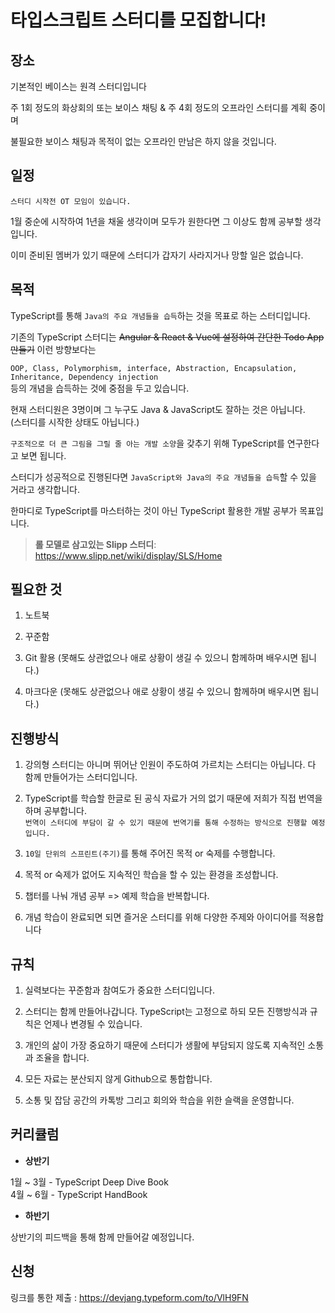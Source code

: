 # 타입스크립트 스터디를 모집합니다!

## 장소

기본적인 베이스는 원격 스터디입니다

주 1회 정도의 화상회의 또는 보이스 채팅 & 주 4회 정도의 오프라인 스터디를 계획 중이며

불필요한 보이스 채팅과 목적이 없는 오프라인 만남은 하지 않을 것입니다.

## 일정

`스터디 시작전 OT 모임이 있습니다.`

1월 중순에 시작하여 1년을 채울 생각이며 모두가 원한다면 그 이상도 함께 공부할 생각입니다.

이미 준비된 멤버가 있기 때문에 스터디가 갑자기 사라지거나 망할 일은 없습니다.

## 목적

TypeScript를 통해 `Java의 주요 개념들을 습득`하는 것을 목표로 하는 스터디입니다.

기존의 TypeScript 스터디는 ~~Angular & React & Vue에 설정하여 간단한 Todo App 만들기~~ 이런 방향보다는

`OOP, Class, Polymorphism, interface, Abstraction, Encapsulation, Inheritance, Dependency injection`  
등의 개념을 습득하는 것에 중점을 두고 있습니다.

현재 스터디원은 3명이며 그 누구도 Java & JavaScript도 잘하는 것은 아닙니다.  
(스터디를 시작한 상태도 아닙니다.)

`구조적으로 더 큰 그림을 그릴 줄 아는 개발 소양`을 갖추기 위해 TypeScript를 연구한다고 보면 됩니다.

스터디가 성공적으로 진행된다면 `JavaScript와 Java의 주요 개념들을 습득`할 수 있을 거라고 생각합니다.

한마디로 TypeScript를 마스터하는 것이 아닌 TypeScript 활용한 개발 공부가 목표입니다.

>**롤 모델로 삼고있는 Slipp 스터디**:  <https://www.slipp.net/wiki/display/SLS/Home>

## 필요한 것

1. 노트북

2. 꾸준함

3. Git 활용 (못해도 상관없으나 애로 상황이 생길 수 있으니 함께하며 배우시면 됩니다.)

4. 마크다운 (못해도 상관없으나 애로 상황이 생길 수 있으니 함께하며 배우시면 됩니다.)

## 진행방식

1. 강의형 스터디는 아니며 뛰어난 인원이 주도하여 가르치는 스터디는 아닙니다. 다 함께 만들어가는 스터디입니다.

2. TypeScript를 학습할 한글로 된 공식 자료가 거의 없기 때문에 저희가 직접 번역을 하며 공부합니다.  
`번역이 스터디에 부담이 갈 수 있기 때문에 번역기를 통해 수정하는 방식으로 진행할 예정입니다.`

3. `10일 단위의 스프린트(주기)`를 통해 주어진 목적 or 숙제를 수행합니다.

4. 목적 or 숙제가 없어도 지속적인 학습을 할 수 있는 환경을 조성합니다.

5. 챕터를 나눠 개념 공부 => 예제 학습을 반복합니다.  

6. 개념 학습이 완료되면 되면 즐거운 스터디를 위해 다양한 주제와 아이디어를 적용합니다 

## 규칙

1. 실력보다는 꾸준함과 참여도가 중요한 스터디입니다.

2. 스터디는 함께 만들어나갑니다. TypeScript는 고정으로 하되 모든 진행방식과 규칙은 언제나 변경될 수 있습니다.

3. 개인의 삶이 가장 중요하기 때문에 스터디가 생활에 부담되지 않도록 지속적인 소통과 조율을 합니다.

4. 모든 자료는 분산되지 않게 Github으로 통합합니다.

5. 소통 및 잡담 공간의 카톡방 그리고 회의와 학습을 위한 슬랙을 운영합니다.

## 커리큘럼

- **상반기**

1월 ~ 3월 - TypeScript Deep Dive Book  
4월 ~ 6월 - TypeScript HandBook

- **하반기**

상반기의 피드백을 통해 함께 만들어갈 예정입니다.

## 신청

링크를 통한 제출 : <https://devjang.typeform.com/to/VlH9FN>

